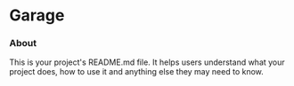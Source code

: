 Garage
======

### About

This is your project's README.md file. It helps users understand what your
project does, how to use it and anything else they may need to know.